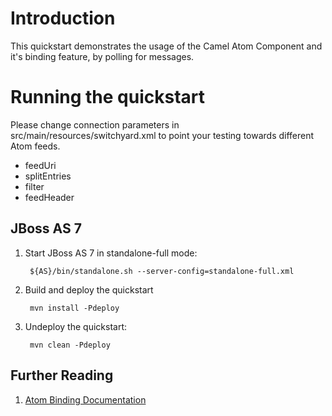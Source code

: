 Introduction
============
This quickstart demonstrates the usage of the Camel Atom Component and it's binding feature, by polling for messages. 

Running the quickstart
======================
Please change connection parameters in src/main/resources/switchyard.xml to point your testing towards different Atom feeds.

- feedUri
- splitEntries
- filter
- feedHeader

JBoss AS 7
----------
1. Start JBoss AS 7 in standalone-full mode:

        ${AS}/bin/standalone.sh --server-config=standalone-full.xml

2. Build and deploy the quickstart

        mvn install -Pdeploy

5. Undeploy the quickstart:

        mvn clean -Pdeploy

## Further Reading

1. [Atom Binding Documentation](https://docs.jboss.org/author/display/SWITCHYARD/Atom)
